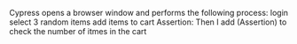 Cypress opens a browser window and performs the following process:
login
select 3 random items
add items to cart 
Assertion:
Then I add (Assertion) to check the number of itmes in the cart

